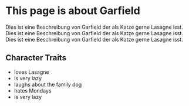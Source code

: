 # This page is about Garfield
Dies ist eine Beschreibung von Garfield der als Katze gerne Lasagne isst. Dies ist eine Beschreibung von Garfield der als Katze gerne Lasagne isst. Dies ist eine Beschreibung von Garfield der als Katze gerne Lasagne isst.

## Character Traits
* loves Lasagne
* is very lazy
* laughs about the family dog
* hates Mondays
* is very lazy
